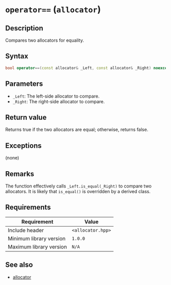 # `operator==` (`allocator`)

## Description

Compares two allocators for equality.

## Syntax

```cpp
bool operator==(const allocator& _Left, const allocator& _Right) noexcept;
```

## Parameters

- `_Left`: The left-side allocator to compare.
- `_Right`: The right-side allocator to compare.

## Return value

Returns true if the two allocators are equal; otherwise, returns false.

## Exceptions

(none)

## Remarks

The function effectively calls `_Left.is_equal(_Right)` to compare two allocators. It is likely that `is_equal()` is overridden by a derived class.

## Requirements

| Requirement             | Value             |
|-------------------------|-------------------|
| Include header          | `<allocator.hpp>` |
| Minimum library version | `1.0.0`           |
| Maximum library version | `N/A`             |

## See also

- [allocator](allocator.md)